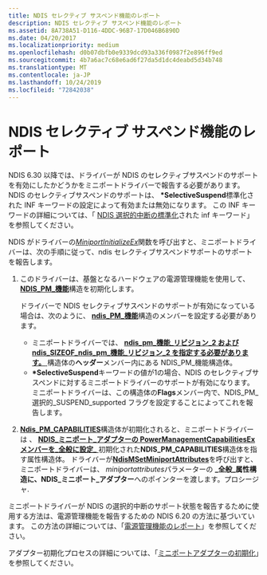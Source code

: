 ```yaml
---
title: NDIS セレクティブ サスペンド機能のレポート
description: NDIS セレクティブ サスペンド機能のレポート
ms.assetid: 8A738A51-D116-4DDC-96B7-17D046B6890D
ms.date: 04/20/2017
ms.localizationpriority: medium
ms.openlocfilehash: d0b07dbfb0e9339dcd93a336f0987f2e896ff9ed
ms.sourcegitcommit: 4b7a6ac7c68e6ad6f27da5d1dc4deabd5d34b748
ms.translationtype: MT
ms.contentlocale: ja-JP
ms.lasthandoff: 10/24/2019
ms.locfileid: "72842038"
---
```

# <a name="reporting-ndis-selective-suspend-capabilities"></a>NDIS セレクティブ サスペンド機能のレポート


NDIS 6.30 以降では、ドライバーが NDIS のセレクティブサスペンドのサポートを有効にしたかどうかをミニポートドライバーで報告する必要があります。 NDIS のセレクティブサスペンドのサポートは、 **\*SelectiveSuspend**標準化された INF キーワードの設定によって有効または無効になります。 この INF キーワードの詳細については、「 [NDIS 選択的中断の標準化](standardized-inf-keywords-for-ndis-selective-suspend.md)された inf キーワード」を参照してください。

NDIS がドライバーの[*MiniportInitializeEx*](https://docs.microsoft.com/windows-hardware/drivers/ddi/ndis/nc-ndis-miniport_initialize)関数を呼び出すと、ミニポートドライバーは、次の手順に従って、ndis セレクティブサスペンドサポートのサポートを報告します。

1.  このドライバーは、基盤となるハードウェアの電源管理機能を使用して、 [**NDIS\_PM\_機能**](https://docs.microsoft.com/windows-hardware/drivers/ddi/ntddndis/ns-ntddndis-_ndis_pm_capabilities)構造を初期化します。

    ドライバーで NDIS セレクティブサスペンドのサポートが有効になっている場合は、次のように、 [**ndis\_PM\_機能**](https://docs.microsoft.com/windows-hardware/drivers/ddi/ntddndis/ns-ntddndis-_ndis_pm_capabilities)構造のメンバーを設定する必要があります。

    -   ミニポートドライバーでは、 [**ndis\_pm\_機能\_リビジョン\_2 および ndis\_SIZEOF\_ndis\_pm\_機能\_リビジョン\_2 を指定する必要があります。** ](https://docs.microsoft.com/windows-hardware/drivers/ddi/ntddndis/ns-ntddndis-_ndis_pm_capabilities)構造体の**ヘッダー**メンバー内にある NDIS\_PM\_機能構造体。
    -   **\*SelectiveSuspend**キーワードの値が1の場合、NDIS のセレクティブサスペンドに対するミニポートドライバーのサポートが有効になります。 ミニポートドライバーは、この構造体の**Flags**メンバー内で、NDIS\_PM\_選択的\_SUSPEND\_supported フラグを設定することによってこれを報告します。

2.  [**Ndis\_PM\_CAPABILITIES**](https://docs.microsoft.com/windows-hardware/drivers/ddi/ntddndis/ns-ntddndis-_ndis_pm_capabilities)構造体が初期化されると、ミニポートドライバーは 、 [**NDIS\_ミニポート\_アダプターの PowerManagementCapabilitiesEx メンバーを\_全般に設定\_** ](https://docs.microsoft.com/windows-hardware/drivers/ddi/ndis/ns-ndis-_ndis_miniport_adapter_general_attributes)初期化された**NDIS\_PM\_CAPABILITIES**構造体を指す属性構造体。 ドライバーが[**NdisMSetMiniportAttributes**](https://docs.microsoft.com/windows-hardware/drivers/ddi/ndis/nf-ndis-ndismsetminiportattributes)を呼び出すと、ミニポートドライバーは、 *miniportattributes*パラメーターの **\_全般\_属性構造に、NDIS\_ミニポート\_アダプター**へのポインターを渡します。プロシージャ.

ミニポートドライバーが NDIS の選択的中断のサポート状態を報告するために使用する方法は、電源管理機能を報告するための NDIS 6.20 の方法に基づいています。 この方法の詳細については、「[電源管理機能のレポート](reporting-power-management-capabilities.md)」を参照してください。

アダプター初期化プロセスの詳細については、「[ミニポートアダプターの初期化](initializing-a-miniport-adapter.md)」を参照してください。

 

 





